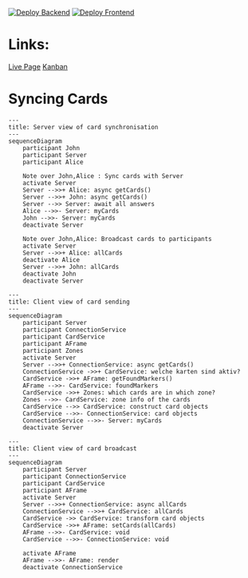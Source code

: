 [![Deploy Backend](https://github.com/yuru-baku/infinityDeck/actions/workflows/main_infinitydeck.yml/badge.svg)](https://github.com/yuru-baku/infinityDeck/actions/workflows/main_infinitydeck.yml)
[![Deploy Frontend](https://github.com/yuru-baku/infinityDeck/actions/workflows/deploy-vue_config.yml/badge.svg)](https://github.com/yuru-baku/infinityDeck/actions/workflows/deploy-vue_config.yml)
# Links:
[Live Page](https://yuru-baku.github.io/infinityDeck/)
[Kanban](https://miro.com/welcomeonboard/Y0pHWlpaUjEwR0RYSjBvZjFmMDYwcXRKRVhmY2M2a2FKY0ZJdFRvOU1qM01qVTUyRzdkbHVJTnc4TmhZa0RJQ3wzNDU4NzY0NTc0NzE4Mzk3MjYyfDI=?share_link_id=690598034590)

# Syncing Cards
```mermaid
---
title: Server view of card synchronisation
---
sequenceDiagram
	participant John
	participant Server
	participant Alice
	
	Note over John,Alice : Sync cards with Server
	activate Server
	Server -->>+ Alice: async getCards()
	Server -->>+ John: async getCards()
	Server -->> Server: await all answers
	Alice -->>- Server: myCards
	John -->>- Server: myCards
    deactivate Server
    
	Note over John,Alice: Broadcast cards to participants
	activate Server
	Server -->>+ Alice: allCards
	deactivate Alice
	Server -->>+ John: allCards
	deactivate John
	deactivate Server
```

```mermaid
---
title: Client view of card sending
---
sequenceDiagram
	participant Server
	participant ConnectionService
	participant CardService
	participant AFrame
	participant Zones
	activate Server
	Server -->>+ ConnectionService: async getCards()
	ConnectionService ->>+ CardService: welche karten sind aktiv?
	CardService ->>+ AFrame: getFoundMarkers()
	AFrame -->>- CardService: foundMarkers
	CardService ->>+ Zones: which cards are in which zone?
	Zones -->>- CardService: zone info of the cards
	CardService -->> CardService: construct card objects
	CardService -->>- ConnectionService: card objects
	ConnectionService -->>- Server: myCards
	deactivate Server
```

```mermaid
---
title: Client view of card broadcast
---
sequenceDiagram
	participant Server
	participant ConnectionService
	participant CardService
	participant AFrame
	activate Server
	Server -->>+ ConnectionService: async allCards
    ConnectionService -->>+ CardService: allCards
    CardService ->> CardService: transform card objects
    CardService ->>+ AFrame: setCards(allCards)
    AFrame -->>- CardService: void
    CardService -->>- ConnectionService: void
     
	activate AFrame
    AFrame -->>- AFrame: render
    deactivate ConnectionService

```